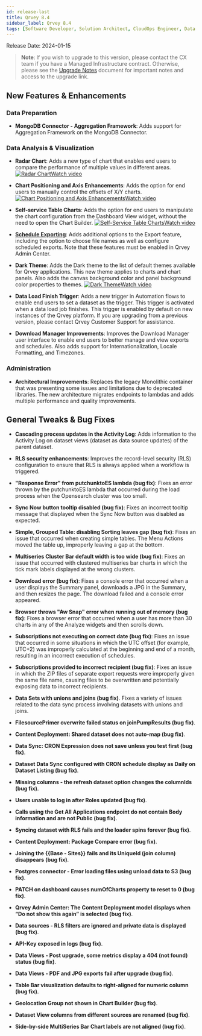 ```yaml
---
id: release-last
title: Qrvey 8.4
sidebar_label: Qrvey 8.4
tags: [Software Developer, Solution Architect, CloudOps Engineer, Data Analyst]
---
```


Release Date: 2024-01-15

 >**Note**: If you wish to upgrade to this version, please contact the CX team if you have a Managed Infrastructure contract. Otherwise, please see the [Upgrade Notes](../upgrade-notes.md) document for important notes and access to the upgrade link.

## New Features & Enhancements


### Data Preparation

* **MongoDB Connector - Aggregation Framework**: Adds support for Aggregation Framework on the MongoDB Connector.


### Data Analysis & Visualization

* **Radar Chart**: Adds a new type of chart that enables end users to compare the performance of multiple values in different areas. <a href="/docs/video-training/release/version-8.4#radar-chart" target="_blank" className="tooltip"><img alt="Radar Chart" src="https://s3.amazonaws.com/cdn.qrvey.com/documentation_assets/release-notes/video_icon.png#thumbnail-20" className="video-icon-png" /><span className="tooltiptext">Watch video</span></a>

* **Chart Positioning and Axis Enhancements**: Adds the option for end users to manually control the offsets of X/Y charts. <a href="/docs/video-training/release/version-8.4#chart-positioning-and-axis-enhancements" target="_blank" className="tooltip"><img alt="Chart Positioning and Axis Enhancements" src="https://s3.amazonaws.com/cdn.qrvey.com/documentation_assets/release-notes/video_icon.png#thumbnail-20" className="video-icon-png" /><span className="tooltiptext">Watch video</span></a>

* **Self-service Table Charts**: Adds the option for end users to manipulate the chart configuration from the Dashboard View widget, without the need to open the Chart Builder. <a href="/docs/video-training/release/version-8.4#self-service-table-charts" target="_blank" className="tooltip"><img alt="Self-Service Table Charts" src="https://s3.amazonaws.com/cdn.qrvey.com/documentation_assets/release-notes/video_icon.png#thumbnail-20" className="video-icon-png" /><span className="tooltiptext">Watch video</span></a>

* **[Schedule Exporting](../../composer/03-Managing%20Your%20User%20Profile/scheduling-exports.md)**: Adds additional options to the Export feature, including the option to choose file names as well as configure scheduled exports. Note that these features must be enabled in Qrvey Admin Center.

* **Dark Theme**: Adds the Dark theme to the list of default themes available for Qrvey applications. This new theme applies to charts and chart panels. Also adds the canvas background color and panel background color properties to themes. <a href="/docs/video-training/release/version-8.4#dark-theme" target="_blank" className="tooltip"><img alt="Dark Theme" src="https://s3.amazonaws.com/cdn.qrvey.com/documentation_assets/release-notes/video_icon.png#thumbnail-20" className="video-icon-png" /><span className="tooltiptext">Watch video</span></a>

* **Data Load Finish Trigger**: Adds a new trigger in Automation flows to enable end users to set a dataset as the trigger. This trigger is activated when a data load job finishes. This trigger is enabled by default on new instances of the Qrvey platform. If you are upgrading from a previous version, please contact Qrvey Customer Support for assistance.

* **Download Manager Improvements**: Improves the Download Manager user interface to enable end users to better manage and view exports and schedules. Also adds support for Internationalization, Locale Formatting, and Timezones.


### Administration

* **Architectural Improvements**: Replaces the legacy Monolithic container that was presenting some issues and limitations due to deprecated libraries. The new architecture migrates endpoints to lambdas  and adds multiple performance and quality improvements. 

## General Tweaks & Bug Fixes

* **Cascading process updates in the Activity Log**: Adds information to the Activity Log on dataset views (dataset as data source updates) of the parent dataset.

* **RLS security enhancements**: Improves the record-level security (RLS) configuration to ensure that RLS is always applied when a workflow is triggered.

* **"Response Error" from putchunktoES lambda (bug fix)**: Fixes an error thrown by the putchunktoES lambda that occurred during the load process when the Opensearch cluster was too small.

* **Sync Now button tooltip disabled (bug fix)**: Fixes an incorrect tooltip message that displayed when the Sync Now button was disabled as expected. 

* **Simple, Grouped Table: disabling Sorting leaves gap (bug fix)**: Fixes an issue that occurred when creating simple tables. The Menu Actions moved the table up, improperly leaving a gap at the bottom. 

* **Multiseries Cluster Bar default width is too wide (bug fix)**: Fixes an issue that occurred with clustered multiseries bar charts in which the tick mark labels displayed at the wrong clusters. 

* **Download error (bug fix)**: Fixes a console error that occurred when a user displays the Summary panel, downloads a JPG in the Summary, and then resizes the page. The download failed and a console error appeared. 

* **Browser throws "Aw Snap" error when running out of memory (bug fix)**: Fixes a browser error that occurred when a user has more than 30 charts in any of the Analyze widgets and then scrolls down.

* **Subscriptions not executing on correct date (bug fix)**: Fixes an issue that occurred in some situations in which the UTC offset (for example, UTC+2) was improperly calculated at the beginning and end of a month, resulting in an incorrect execution of schedules. 

* **Subscriptions provided to incorrect recipient (bug fix)**: Fixes an issue in which the ZIP files of separate export requests were improperly given the same file name, causing files to be overwritten and potentially exposing data to incorrect recipients. 

* **Data Sets with unions and joins (bug fix)**. Fixes a variety of issues related to the data sync process involving datasets with unions and joins. 

* **FilesourcePrimer overwrite failed status on joinPumpResults (bug fix)**.

* **Content Deployment: Shared dataset does not auto-map (bug fix)**.

* **Data Sync: CRON Expression does not save unless you test first (bug fix)**.

* **Dataset Data Sync configured with CRON schedule display as Daily on Dataset Listing (bug fix)**.

* **Missing columns - the refresh dataset option changes the columnIds (bug fix)**.

* **Users unable to log in after Roles updated (bug fix)**.

* **Calls using the Get All Applications endpoint do not contain Body information and are not Public (bug fix)**.

* **Syncing dataset with RLS fails and the loader spins forever (bug fix)**.

* **Content Deployment: Package Compare error (bug fix)**.

* **Joining the {{Base - Sites}} fails and its UniqueId (join column) disappears (bug fix)**.

* **Postgres connector - Error loading files using unload data to S3 (bug fix)**.

* **PATCH on dashboard causes numOfCharts property to reset to 0 (bug fix)**.

* **Qrvey Admin Center: The Content Deployment model displays when “Do not show this again” is selected (bug fix)**.

* **Data sources - RLS filters are ignored and private data is displayed (bug fix)**.

* **API-Key exposed in logs (bug fix)**.

* **Data Views - Post upgrade, some metrics display a 404 (not found) status (bug fix)**.

* **Data Views - PDF and JPG exports fail after upgrade (bug fix)**.

* **Table Bar visualization defaults to right-aligned for numeric column (bug fix)**.

* **Geolocation Group not shown in Chart Builder (bug fix)**.

* **Dataset View columns from different sources are renamed (bug fix)**.

* **Side-by-side MultiSeries Bar Chart labels are not aligned (bug fix)**.


